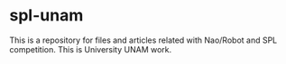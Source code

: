 # spl-unam
This is a repository for files and articles related with Nao/Robot and SPL competition. This is University UNAM work.
